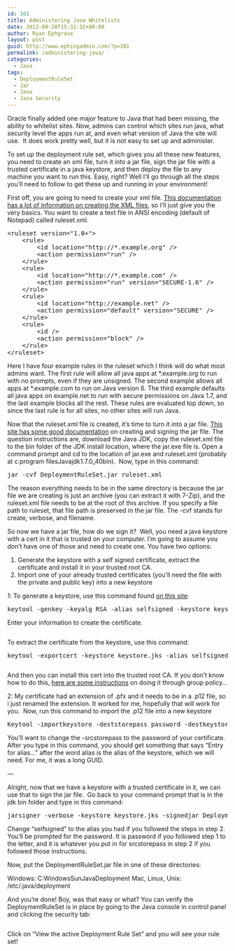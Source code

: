 ```yaml
---
id: 101
title: Administering Java Whitelists
date: 2013-09-20T15:32:32+00:00
author: Ryan Ephgrave
layout: post
guid: http://www.ephingadmin.com/?p=101
permalink: /administering-java/
categories:
  - Java
tags:
  - DeploymentRuleSet
  - Jar
  - Java
  - Java Security
---
```

Oracle finally added one major feature to Java that had been missing, the ability to whitelist sites. Now, admins can control which sites run java, what security level the apps run at, and even what version of Java the site will use.  It does work pretty well, but it is not easy to set up and administer.

To set up the deployment rule set, which gives you all these new features, you need to create an xml file, turn it into a jar file, sign the jar file with a trusted certificate in a java keystore, and then deploy the file to any machine you want to run this. Easy, right? Well I’ll go through all the steps you’ll need to follow to get these up and running in your environment!

First off, you are going to need to create your xml file. <a href="http://docs.oracle.com/javase/7/docs/technotes/guides/jweb/deployment_rules.html#rules" target="_blank">This documentation has a lot of information on creating the XML files</a>, so I’ll just give you the very basics. You want to create a text file in ANSI encoding (default of Notepad) called ruleset.xml.
<pre class="lang:default decode:true">&lt;ruleset version="1.0+"&gt;
    &lt;rule&gt;
		&lt;id location="http://*.example.org" /&gt;
		&lt;action permission="run" /&gt;
	&lt;/rule&gt;
	&lt;rule&gt;
		&lt;id location="http://*.example.com" /&gt;
		&lt;action permission="run" version="SECURE-1.6" /&gt;
	&lt;/rule&gt;
	&lt;rule&gt;
		&lt;id location="http://example.net" /&gt;
		&lt;action permission="default" version="SECURE" /&gt;
	&lt;/rule&gt;
	&lt;rule&gt;
		&lt;id /&gt;
		&lt;action permission="block" /&gt;
	&lt;/rule&gt;
&lt;/ruleset&gt;</pre>
Here I have four example rules in the ruleset which I think will do what most admins want. The first rule will allow all java apps at *.example.org to run with no prompts, even if they are unsigned. The second example allows all apps at *.example.com to run on Java version 6. The third example defaults all java apps on example.net to run with secure permissions on Java 1.7, and the last example blocks all the rest. These rules are evaluated top down, so since the last rule is for all sites, no other sites will run Java.

Now that the ruleset.xml file is created, it’s time to turn it into a jar file. <a href="https://blogs.oracle.com/java-platform-group/entry/introducing_deployment_rule_sets" target="_blank">This site has some good documentation</a> on creating and signing the jar file. The question instructions are, download the Java JDK, copy the ruleset.xml file to the bin folder of the JDK install location, where the jar.exe file is. Open a command prompt and cd to the location of jar.exe and ruleset.xml (probably at c:program filesJavajdk1.7.0_40bin).  Now, type in this command:
<pre class="lang:default decode:true">jar -cvf DeploymentRuleSet.jar ruleset.xml</pre>
The reason everything needs to be in the same directory is because the jar file we are creating is just an archive (you can extract it with 7-Zip), and the ruleset.xml file needs to be at the root of this archive. If you specify a file path to ruleset, that file path is preserved in the jar file. The -cvf stands for create, verbose, and filename.

So now we have a jar file, how do we sign it?  Well, you need a java keystore with a cert in it that is trusted on your computer. I’m going to assume you don’t have one of those and need to create one. You have two options:

1) Generate the keystore with a self signed certificate, extract the certificate and install it in your trusted root CA.
2) Import one of your already trusted certificates (you’ll need the file with the private and public key) into a new keystore

1: To generate a keystore, use this command found <a href="http://www.sslshopper.com/article-how-to-create-a-self-signed-certificate-using-java-keytool.html" target="_blank">on this site</a>:
<pre class="lang:default decode:true">keytool -genkey -keyalg RSA -alias selfsigned -keystore keystore.jks -storepass password -validity 360 -keysize 2048
</pre>
Enter your information to create the certificate.
<p id="jMgEjOf"><img class="alignnone size-full wp-image-102 " src="http://www.ephingadmin.com/wp-content/uploads/2015/11/img_564c99107480d.png" alt="" /></p>
To extract the certificate from the keystore, use this command:
<pre class="lang:default decode:true ">keytool -exportcert -keystore keystore.jks -alias selfsigned -file Cert.cer</pre>
<p id="QSRfCDE"><img class="alignnone size-full wp-image-103 " src="http://www.ephingadmin.com/wp-content/uploads/2015/11/img_564c9957216b8.png" alt="" /></p>
And then you can install this cert into the trusted root CA. If you don’t know how to do this, <a href="http://community.spiceworks.com/how_to/show/16832-installing-a-self-signed-certificate-on-workstations-with-group-policy-using-the-group-policy-management-console-gpmc" target="_blank">here are some instructions</a> on doing it through group policy…

2: My certificate had an extension of .pfx and it needs to be in a .p12 file, so i just renamed the extension. It worked for me, hopefully that will work for you.  Now, run this command to import the .p12 file into a new keystore
<pre class="lang:default decode:true">Keytool -importkeystore -deststorepass password -destkeystore Keystore.jks -srcKeystore Cert.p12 -srcstoretype pkcs12 -srcstorepass password
</pre>
You’ll want to change the -srcstorepass to the password of your certificate. After you type in this command, you should get something that says “Entry for alias…” after the word alias is the alias of the keystore, which we will need. For me, it was a long GUID.

—

Alright, now that we have a keystore with a trusted certificate in it, we can use that to sign the jar file.  Go back to your command prompt that is in the jdk bin folder and type in this command:
<pre class="lang:default decode:true">jarsigner -verbose -keystore keystore.jks -signedjar DeploymentRuleSet.jar DeploymentRuleSet.jar selfsigned
</pre>
Change “selfsigned” to the alias you had if you followed the steps in step 2. You’ll be prompted for the password. It is password if you followed step 1 to the letter, and it is whatever you put in for srcstorepass in step 2 if you followed those instructions.

Now, put the DeploymentRuleSet.jar file in one of these directories:

Windows: C:WindowsSunJavaDeployment
Mac, Linux, Unix: /etc/.java/deployment

And you’re done! Boy, was that easy or what? You can verify the DeploymentRuleSet is in place by going to the Java console in control panel and clicking the security tab:
<p id="PIfoJon"><img class="alignnone size-full wp-image-104 " src="http://www.ephingadmin.com/wp-content/uploads/2015/11/img_564c99d2b4a2c.png" alt="" /></p>
Click on “View the active Deployment Rule Set” and you will see your rule set!

&nbsp;
<p id="xufPhkh"><img class="alignnone size-full wp-image-105 " src="http://www.ephingadmin.com/wp-content/uploads/2015/11/img_564c99f442a35.png" alt="" /></p>